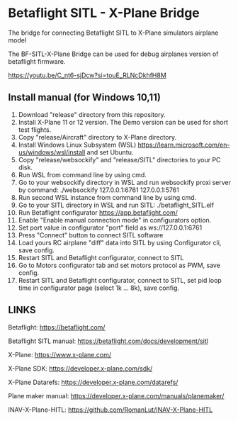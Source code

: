 # Betaflight SITL - X-Plane Bridge
The bridge for connecting Betaflight SITL to X-Plane simulators airplane model 

The BF-SITL-X-Plane Bridge can be used for debug airplanes version of betaflight firmware.

https://youtu.be/C_nt6-sjDcw?si=touE_RLNcDkhfH8M

## Install manual (for Windows 10,11)

1. Download "release" directory from this repository.
2. Install X-Plane 11 or 12 version. The Demo version can be used for short test flights.
3. Copy "release/Aircraft" directory to X-Plane directory.
4. Install Windows Linux Subsystem (WSL) https://learn.microsoft.com/en-us/windows/wsl/install and set Ubuntu.
5. Copy "release/websockify" and "release/SITL" directories to your PC disk.
6. Run WSL from command line by using cmd.
7. Go to your websockify directory in WSL and run websockify proxi server by command:  ./websockify 127.0.0.1:6761 127.0.0.1:5761
8. Run second WSL instance from command line by using cmd.
9. Go to your SITL directory in WSL and run SITL: ./betaflight_SITL.elf
10. Run Betaflight configurator https://app.betaflight.com/
11. Enable "Enable manual connection mode" in configurators option.
12. Set port value in configurator "port" field as ws://127.0.0.1:6761
13. Press "Connect" button to connect SITL software
14. Load yours RC airplane "diff" data into SITL by using Configurator cli, save config. 
15. Restart SITL and Betaflight configurator, connect to SITL
16. Go to Motors configurator tab and set motors protocol as PWM, save config.   
17. Restart SITL and Betaflight configurator, connect to SITL, set pid loop time in configurator page (select 1k ... 8k), save config.

## LINKS
Betaflight: https://betaflight.com/

Betaflight SITL manual: https://betaflight.com/docs/development/sitl

X-Plane: https://www.x-plane.com/

X-Plane SDK: https://developer.x-plane.com/sdk/

X-Plane Datarefs: https://developer.x-plane.com/datarefs/

Plane maker manual: https://developer.x-plane.com/manuals/planemaker/

INAV-X-Plane-HITL: https://github.com/RomanLut/INAV-X-Plane-HITL


